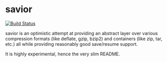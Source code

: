 # savior

[![Build Status](https://travis-ci.org/itchio/savior.svg?branch=master)](https://travis-ci.org/itchio/savior)

savior is an optimistic attempt at providing an abstract layer over
various compression formats (like deflate, gzip, bzip2) and containers (like zip, tar, etc.)
all while providing reasonably good save/resume support.

It is highly experimental, hence the very slim README.
